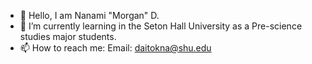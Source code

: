 - 👋 Hello, I am Nanami "Morgan" D.
- 🌱 I’m currently learning in the Seton Hall University as a Pre-science studies major students.
- 📫 How to reach me: Email: daitokna@shu.edu

<!---
7seaD4/7seaD4 is a ✨ special ✨ repository because its `README.md` (this file) appears on your GitHub profile.
You can click the Preview link to take a look at your changes.
--->
